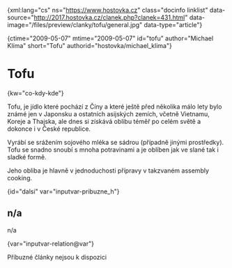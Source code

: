 
{xml:lang="cs" ns="https://www.hostovka.cz" class="docinfo linklist" data-source="http://2017.hostovka.cz/clanek.php?clanek=431.html" data-image="/files/preview/clanky/tofu/general.jpg" data-type="article"}

{ctime="2009-05-07" mtime="2009-05-07" id="tofu" author="Michael Klíma" short="Tofu" authorid="hostovka/michael_klima"}

# Tofu

<!-- generated attribute kw by user_updatekw.sh on 2020-07-05, do not edit -->

{kw="co-kdy-kde"}

Tofu, je jídlo které pochází z Číny a které ještě před několika málo lety bylo známé jen v Japonsku a ostatních asijských zemích, včetně Vietnamu, Koreje a Thajska, ale dnes si získává oblibu téměř po celém světě a dokonce i v České republice.

Vyrábí se srážením sojového mléka se sádrou (případně jinými prostředky). Tofu se snadno snoubí s mnoha potravinami a je oblíben jak ve slané tak i sladké formě.

Jeho obliba je hlavně v jednoduchosti přípravy v takzvaném assembly cooking.

{id="dalsi" var="inputvar-pribuzne_h"}

## n/a

n/a

{var="inputvar-relation@var"}

Příbuzné články nejsou k dispozici

